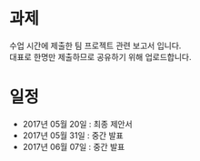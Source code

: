 # 과제
수업 시간에 제출한 팀 프로젝트 관련 보고서 입니다.  
대표로 한명만 제출하므로 공유하기 위해 업로드합니다.

# 일정
* 2017년 05월 20일 : 최종 제안서
* 2017년 05월 31일 : 중간 발표
* 2017년 06월 07일 : 중간 발표
